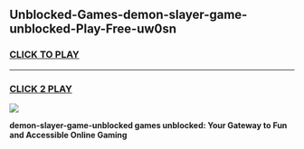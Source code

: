 
## Unblocked-Games-demon-slayer-game-unblocked-Play-Free-uw0sn
<h3>
<a href="https://premium76.site?title=demon-slayer-game-unblocked&ref=10A">CLICK TO PLAY</a></h3>
<hr>

<h3>
<a href="https://premium76.site?title=demon-slayer-game-unblocked&ref=10A">CLICK 2 PLAY</a>
  
</h3>

<a href="https://premium76.site?title=demon-slayer-game-unblocked&ref=10A"><img src="https://clearcache.store/games.png"></a>


**demon-slayer-game-unblocked games unblocked: Your Gateway to Fun and Accessible Online Gaming**
